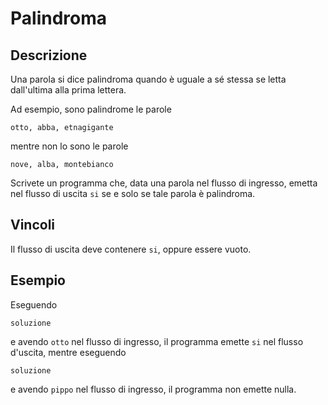 Palindroma
==========

Descrizione
-----------

Una parola si dice palindroma quando è uguale a sé stessa se letta dall'ultima
alla prima lettera.

Ad esempio, sono palindrome le parole

	otto, abba, etnagigante

mentre non lo sono le parole

	nove, alba, montebianco

Scrivete un programma che, data una parola nel flusso di ingresso, emetta nel
flusso di uscita `si` se e solo se tale parola è palindroma.


Vincoli
-------

Il flusso di uscita deve contenere `si`, oppure essere vuoto.


Esempio
-------

Eseguendo

	soluzione

e avendo `otto` nel flusso di ingresso, il programma emette `si` nel flusso
d'uscita, mentre eseguendo

	soluzione

e avendo `pippo` nel flusso di ingresso, il programma non emette nulla.
